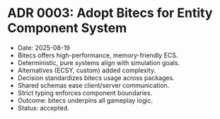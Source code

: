 # ADR 0003: Adopt Bitecs for Entity Component System
- Date: 2025-08-19
- Bitecs offers high-performance, memory-friendly ECS.
- Deterministic, pure systems align with simulation goals.
- Alternatives (ECSY, custom) added complexity.
- Decision standardizes bitecs usage across packages.
- Shared schemas ease client/server communication.
- Strict typing enforces component boundaries.
- Outcome: bitecs underpins all gameplay logic.
- Status: accepted.

